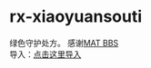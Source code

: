 # rx-xiaoyuansouti
绿色守护处方。
感谢[MAT BBS](https://mat.letitfly.me/forum.php?mod=viewthread&tid=614)  
导入：[点击这里导入](https://greenify.github.io/sunyiming/rx-xiaoyuansouti)
